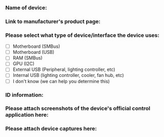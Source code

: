 <!-- 
When naming the support request please title the request as 
`[New Device] <Name of new device>` 
Please open one issue per device you would lke to add
-->

### Name of device:
<!--
Please put the name of the product, including manufacturer, beneath this line
-->


### Link to manufacturer's product page:
<!--
Please link us to the manufacturer's product page beneath this line
-->


### Please select what type of device/interface the device uses:
<!--
Place an x between the brackets to check the box
-->
- [ ] Motherboard (SMBus)
- [ ] Motherboard (USB)
- [ ] RAM (SMBus)
- [ ] GPU (I2C)
- [ ] External USB (Peripheral, lighting controller, etc)
- [ ] Internal USB (lighting controller, cooler, fan hub, etc)
- [ ] I don't know (we can help you determine this)

### ID information:
<!--
For PCI (GPU) devices we will need the Vendor ID, Device ID, Sub-Vendor ID and Sub-Device IDs
In Windows this can be found under the device manager and on Linux this can be found with lspci -vv
For USB devices we will need the USB VID and PID
-->


### Please attach screenshots of the device's official control application here:
<!--
Screenshots of the official control software should show lists of supported modes, color selection, and zone/LED selection capabilities of the device's official software.
-->


### Please attach device captures here:
<!--
For information on how to capture device packets please see https://gitlab.com/Dr_No/OpenRGB/-/wikis/OpenRGB-doesn%27t-have-my-device
-->

